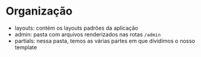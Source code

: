 # Organização
- layouts: contém os layouts padrões da aplicação
- admin: pasta com arquivos renderizados nas rotas `/admin`
- partials: nessa pasta, temos as várias partes em que dividimos o nosso template
